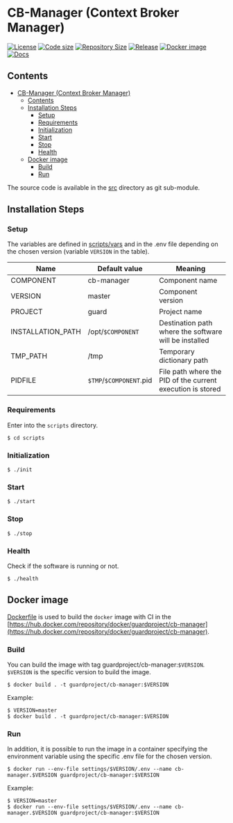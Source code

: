 # CB-Manager (Context Broker Manager)

[![License](https://img.shields.io/github/license/guard-project/cb-manager)](https://github.com/guard-project/cb-manager/blob/master/LICENSE)
[![Code size](https://img.shields.io/github/languages/code-size/guard-project/cb-manager?color=red&logo=github)](https://github.com/guard-project/cb-manager)
[![Repository Size](https://img.shields.io/github/repo-size/guard-project/cb-manager?color=red&logo=github)](https://github.com/guard-project/cb-manager)
[![Release](https://img.shields.io/github/v/tag/guard-project/cb-manager?label=release&logo=github)](https://github.com/guard-project/cb-manager/releases)
[![Docker image](https://img.shields.io/docker/image-size/guardproject/cb-manager?label=image&logo=docker)](https://hub.docker.com/repository/docker/guardproject/cb-manager)
[![Docs](https://readthedocs.org/projects/guard-cb-manager/badge/?version=latest)](https://guard-cb-manager.readthedocs.io)

## Contents

- [CB-Manager (Context Broker Manager)](#cb-manager-context-broker-manager)
  - [Contents](#contents)
  - [Installation Steps](#installation-steps)
    - [Setup](#setup)
    - [Requirements](#requirements)
    - [Initialization](#initialization)
    - [Start](#start)
    - [Stop](#stop)
    - [Health](#health)
  - [Docker image](#docker-image)
    - [Build](#build)
    - [Run](#run)

The source code is available in the [src](github.com/guard-project/cb-manager) directory as git sub-module.

## Installation Steps

### Setup

The variables are defined in [scripts/vars](scripts/vars) and in the .env file depending on the chosen version (variable `VERSION` in the table).

Name              | Default value           | Meaning
------------------|-------------------------|--------
COMPONENT         | cb-manager              | Component name
VERSION           | master                  | Component version
PROJECT           | guard                   | Project name
INSTALLATION_PATH | /opt/`$COMPONENT`       | Destination path where the software will be installed
TMP_PATH          | /tmp                    | Temporary dictionary path
PIDFILE           | `$TMP`/`$COMPONENT`.pid | File path where the PID of the current execution is stored

### Requirements

Enter into the `scripts` directory.

```console
$ cd scripts
```

### Initialization

```console
$ ./init
```

### Start

```console
$ ./start
```

### Stop

```console
$ ./stop
```

### Health

Check if the software is running or not.

```console
$ ./health
```

## Docker image

[Dockerfile](Dockerfile) is used to build the `docker` image with CI in the [https://hub.docker.com/repository/docker/guardproject/cb-manager](https://hub.docker.com/repository/docker/guardproject/cb-manager).

### Build

You can build the image with tag guardproject/cb-manager:`$VERSION`.
`$VERSION` is the specific version to build the image.

```console
$ docker build . -t guardproject/cb-manager:$VERSION
```

Example:

```console
$ VERSION=master
$ docker build . -t guardproject/cb-manager:$VERSION
```

### Run

In addition, it is possible to run the image in a container specifying the environment variable using the specific .env file for the chosen version.

```console
$ docker run --env-file settings/$VERSION/.env --name cb-manager.$VERSION guardproject/cb-manager:$VERSION
```

Example:

```console
$ VERSION=master
$ docker run --env-file settings/$VERSION/.env --name cb-manager.$VERSION guardproject/cb-manager:$VERSION
```
